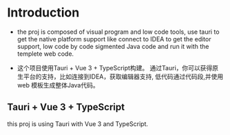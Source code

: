 
# Introduction

- the proj is composed of visual program and low code tools, use tauri to get the native platform support like connect to IDEA to get the  editor support, low code by code sigmented Java code and run it with the templete web code.

- 这个项目使用Tauri + Vue 3 + TypeScript构建。
通过Tauri，你可以获得原生平台的支持，比如连接到IDEA，获取编辑器支持,
低代码通过代码段,并使用 web 模板生成整体Java代码。
## Tauri + Vue 3 + TypeScript

this proj is using Tauri with Vue 3 and TypeScript.
